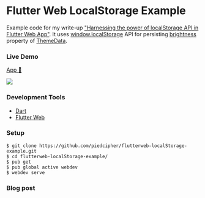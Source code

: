 # Flutter Web LocalStorage Example
Example code for my write-up ["Harnessing the power of localStorage API in Flutter Web App"](). It uses [window.localStorage](https://api.dartlang.org/stable/2.5.0/dart-html/Storage-class.html) API for persisting [brightness](https://api.flutter.dev/flutter/material/ThemeData/brightness.html) property of [ThemeData](https://api.flutter.dev/flutter/material/ThemeData-class.html).

### Live Demo
[App :rocket:](http://flutterweb-localstorage-example.surge.sh/)

![](https://i.imgur.com/OhiMpUL.gif)

### Development Tools
- [Dart](https://dart.dev)
- [Flutter Web](https://flutter.dev/web)

### Setup
```
$ git clone https://github.com/piedcipher/flutterweb-localStorage-example.git
$ cd flutterweb-localStorage-example/
$ pub get
$ pub global active webdev
$ webdev serve
```

### Blog post
 
